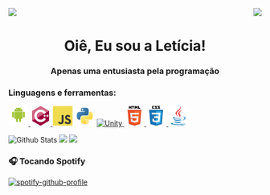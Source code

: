 <!-- <p align="center">
  Visitor count<br>
  <img src="https://profile-counter.glitch.me/Leticiakkkkkk/count.svg" />
</p> -->

<p>
<a href="https://count.getloli.com/"><img src="https://count.getloli.com/get/@: Leticiakkkkkk"></a>
<img src="https://weather-icon.journeyad.repl.co/@shenzhen?v=1" align="right">
</p>
<h1 align="center">Oiê, Eu sou a Letícia!</h1>
<h3 align="center">Apenas uma entusiasta pela programação</h3>
<h3 align="left">Linguagens e ferramentas:</h3>
<p align="left"> <a href="https://developer.android.com" target="_blank"> <img src="https://raw.githubusercontent.com/devicons/devicon/master/icons/android/android-original-wordmark.svg" alt="android" width="40" height="40"/> 
</a> <a href="https://www.w3schools.com/cpp/" target="_blank"> <img src="https://raw.githubusercontent.com/devicons/devicon/master/icons/cplusplus/cplusplus-original.svg" alt="cplusplus" width="40" height="40"/> </a> 
<img src="https://raw.githubusercontent.com/devicons/devicon/master/icons/javascript/javascript-original.svg" alt="javascript" width="40" height="40"/> </a> 
<img src="https://raw.githubusercontent.com/devicons/devicon/master/icons/python/python-original.svg" alt="python" width="40" height="40"/> </a> 
<a href="Unity" target="_blank"> <img src="https://cdn.jsdelivr.net/gh/devicons/devicon/icons/unity/unity-original.svg" alt="Unity" width="40" height="40"/> </a>  <a href="https://www.w3.org/html/" target="_blank"> <img src="https://raw.githubusercontent.com/devicons/devicon/master/icons/html5/html5-original-wordmark.svg" alt="html5" width="40" height="40"/> </a>
<a href="https://www.w3schools.com/css/" target="_blank"> <img src="https://raw.githubusercontent.com/devicons/devicon/master/icons/css3/css3-original-wordmark.svg" alt="css3" width="40" height="40"/> </a>
<a href="https://www.java.com" target="_blank"> <img src="https://raw.githubusercontent.com/devicons/devicon/master/icons/java/java-original.svg" alt="java" width="40" height="40"/> </a>

</p>

![Github Stats](https://github-readme-stats.vercel.app/api?username=Leticiakkkkkk&bg_color=30,e96443,904e95&title_color=fff&text_color=fff)
![](https://raw.githubusercontent.com/Leticiakkkkkk/github-stats-transparent/output/generated/overview.svg)
![](https://raw.githubusercontent.com/Leticiakkkkkk/github-stats-transparent/output/generated/languages.svg)
### 🎧 Tocando Spotify
[![spotify-github-profile](https://spotify-github-profile.vercel.app/api/view?uid=je2q6gy7r48xmxuhizsyptahz&cover_image=true&theme=default&bar_color=ff00ff&bar_color_cover=false)](https://spotify-github-profile.vercel.app/api/view?uid=je2q6gy7r48xmxuhizsyptahz&redirect=true)










